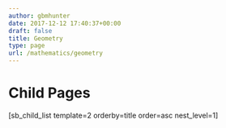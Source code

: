 ```yaml
---
author: gbmhunter
date: 2017-12-12 17:40:37+00:00
draft: false
title: Geometry
type: page
url: /mathematics/geometry
---
```


# Child Pages




[sb_child_list template=2 orderby=title order=asc nest_level=1]
